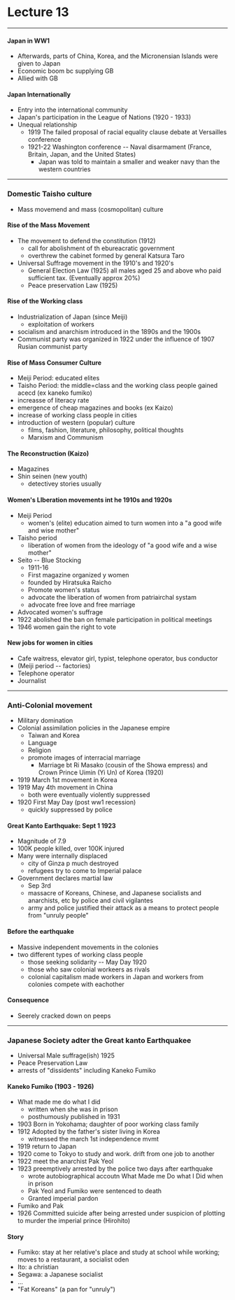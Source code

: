 <h1>Lecture 13</h1>

---

<h4>Japan in WW1</h4>

  * Afterwards, parts of China, Korea, and the Micronensian Islands were given to Japan
  * Economic boom bc supplying GB
  * Allied with GB

<h4>Japan Internationally</h4>

  * Entry into the international community
  * Japan's participation in the League of Nations (1920 - 1933)
  * Unequal relationship
      - 1919 The failed proposal of racial equality clause debate at Versailles conference
      - 1921-22 Washington conference -- Naval disarmament (France, Britain, Japan, and the United States)
          + Japan was told to maintain a smaller and weaker navy than the western countries

---

<h3>Domestic Taisho culture</h3> 

  * Mass movemend and mass (cosmopolitan) culture

<h4>Rise of the Mass Movement</h4>

  * The movement to defend the constitution (1912)
      - call for abolishment of th ebureacratic government
      - overthrew the cabinet formed by general Katsura Taro
  * Universal Suffrage movement in the 1910's and 1920's
      - General Election Law (1925) all males aged 25 and above who paid sufficient tax. (Eventually approx 20%)
      - Peace preservation Law (1925)

<h4>Rise of the Working class</h4>

  * Industrialization of Japan (since Meiji)
      - exploitation of workers
  * socialism and anarchism introduced in the 1890s and the 1900s
  * Communist party was organized in 1922 under the influence of 1907 Rusian communist party

<h4>Rise of Mass Consumer Culture</h4>

  * Meiji Period: educated elites
  * Taisho Period: the middle=class and the working class people gained acecd (ex kaneko fumiko)
  * increasse of literacy rate
  * emergence of cheap magazines and books (ex Kaizo)
  * increase of working class people in cities
  * introduction of western (popular) culture
      - films, fashion, literature, philosophy, political thoughts
      - Marxism and Communism

<h4>The Reconstruction (Kaizo)</h4>

  * Magazines
  * Shin seinen (new youth)
      - detectivey stories usually

<h4>Women's LIberation movements int he 1910s and 1920s</h4> 

  * Meiji Period
      - women's (elite) education aimed to turn women into a "a good wife and wise mother"
  * Taisho period
      - liberation of women from the ideology of "a good wife and a wise mother"
  * Seito -- Blue Stocking
      - 1911-16
      - First magazine organized y women
      - founded by Hiratsuka Raicho
      - Promote women's status
      - advocate the liberation of women from patriairchal systam
      - advocate free love and free marriage
  * Advocated women's suffrage
  * 1922 abolished the ban on female participation in political meetings
  * 1946 women gain the right to vote

<h4>New jobs for women in cities</h4>

  * Cafe waitress, elevator girl, typist, telephone operator, bus conductor
  * (Meiji period -- factories)
  * Telephone operator
  * Journalist

---

<h3>Anti-Colonial movement</h3>

  * Military domination
  * Colonial assimilation policies in the Japanese empire
      - Taiwan and Korea
      - Language
      - Religion
      - promote images of interracial marriage
          + Marriage bt Ri Masako (cousin of the Showa empress) and Crown Prince Uimin (Yi Un) of Korea (1920)
  * 1919 March 1st movement in Korea
  * 1919 May 4th movement in China
      - both were eventually violently suppressed
  * 1920 First May Day (post ww1 recession)
      - quickly suppressed by police

<h4>Great Kanto Earthquake: Sept 1 1923</h4>

  * Magnitude of 7.9
  * 100K people killed, over 100K injured
  * Many were internally displaced
      - city of Ginza p much destroyed
      - refugees try to come to Imperial palace
  * Government declares martial law
      - Sep 3rd
      - massacre of Koreans, Chinese, and Japanese socialists and anarchists, etc by police and civil vigilantes
      - army and police justified their attack as a means to protect people from "unruly people"

<h4>Before the earthquake</h4>

  * Massive independent movements in the colonies
  * two different types of working class people
      - those seeking solidarity -- May Day 1920
      - those who saw colonial workeers as rivals
      - colonial capitalism made workers in Japan and workers from colonies compete with eachother

<h4>Consequence</h4>

  * Seerely cracked down on peeps

---

<h3>Japanese Society adter the Great kanto Earthquakee</h3>

  * Universal Male suffrage(ish) 1925
  * Peace Preservation Law
  * arrests of "dissidents" including Kaneko Fumiko


 <h4>Kaneko Fumiko (1903 - 1926)</h4> 

  * What made me do what I did
      - written when she was in prison
      - posthumously published in 1931
  * 1903 Born in Yokohama; daughter of poor working class family
  * 1912 Adopted by the father's sister living in Korea
      - witnessed the march 1st independence mvmt
  * 1919 return to Japan
  * 1920 come to Tokyo to study and work. drift from one job to another
  * 1922 meet the anarchist Pak Yeol
  * 1923 preemptively arrested by the police two days after earthquake
      - wrote autobiographical accoutn What Made me Do what I Did when in prison
      - Pak Yeol and Fumiko were sentenced to death
      - Granted imperial pardon
  * Fumiko and Pak
  * 1926 Committed suicide after being arrested under suspicion of plotting to murder the imperial prince (Hirohito)

<h4>Story</h4>

  * Fumiko: stay at her relative's place and study at school while working; moves to a restaurant, a socialist oden
  * Ito: a christian
  * Segawa: a Japanese socialist
  * ...
  * "Fat Koreans" (a pan for "unruly")


